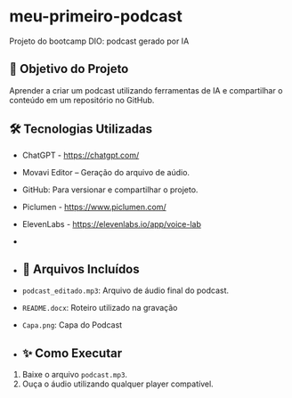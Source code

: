 # meu-primeiro-podcast
Projeto do bootcamp DIO: podcast gerado por IA
## 🎯 Objetivo do Projeto
Aprender a criar um podcast utilizando ferramentas de IA e compartilhar o conteúdo em um repositório no GitHub.

## 🛠️ Tecnologias Utilizadas
- ChatGPT - https://chatgpt.com/
- Movavi Editor – Geração do arquivo de aúdio.
- GitHub: Para versionar e compartilhar o projeto.
- Piclumen - https://www.piclumen.com/
- ElevenLabs - https://elevenlabs.io/app/voice-lab
- 
- ## 📂 Arquivos Incluídos
- `podcast_editado.mp3`: Arquivo de áudio final do podcast.
- `README.docx`: Roteiro utilizado na gravação
- `Capa.png`: Capa do Podcast

- ## ✨ Como Executar
1. Baixe o arquivo `podcast.mp3`.
2. Ouça o áudio utilizando qualquer player compatível.

